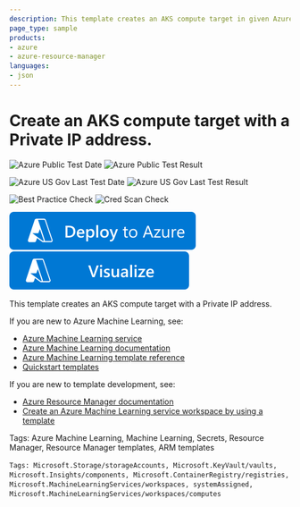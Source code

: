 ```yaml
---
description: This template creates an AKS compute target in given Azure Machine Learning service workspace with a private IP address.
page_type: sample
products:
- azure
- azure-resource-manager
languages:
- json
---
```

# Create an AKS compute target with a Private IP address.

![Azure Public Test Date](https://azurequickstartsservice.blob.core.windows.net/badges/quickstarts/microsoft.machinelearningservices/machine-learning-private-ip/PublicLastTestDate.svg)
![Azure Public Test Result](https://azurequickstartsservice.blob.core.windows.net/badges/quickstarts/microsoft.machinelearningservices/machine-learning-private-ip/PublicDeployment.svg)

![Azure US Gov Last Test Date](https://azurequickstartsservice.blob.core.windows.net/badges/quickstarts/microsoft.machinelearningservices/machine-learning-private-ip/FairfaxLastTestDate.svg)
![Azure US Gov Last Test Result](https://azurequickstartsservice.blob.core.windows.net/badges/quickstarts/microsoft.machinelearningservices/machine-learning-private-ip/FairfaxDeployment.svg)

![Best Practice Check](https://azurequickstartsservice.blob.core.windows.net/badges/quickstarts/microsoft.machinelearningservices/machine-learning-private-ip/BestPracticeResult.svg)
![Cred Scan Check](https://azurequickstartsservice.blob.core.windows.net/badges/quickstarts/microsoft.machinelearningservices/machine-learning-private-ip/CredScanResult.svg)

[![Deploy To Azure](https://raw.githubusercontent.com/Azure/azure-quickstart-templates/master/1-CONTRIBUTION-GUIDE/images/deploytoazure.svg?sanitize=true)](https://portal.azure.com/#create/Microsoft.Template/uri/https%3A%2F%2Fraw.githubusercontent.com%2FAzure%2Fazure-quickstart-templates%2Fmaster%2Fquickstarts%2Fmicrosoft.machinelearningservices%2Fmachine-learning-private-ip%2Fazuredeploy.json)  [![Visualize](https://raw.githubusercontent.com/Azure/azure-quickstart-templates/master/1-CONTRIBUTION-GUIDE/images/visualizebutton.svg?sanitize=true)](http://armviz.io/#/?load=https%3A%2F%2Fraw.githubusercontent.com%2FAzure%2Fazure-quickstart-templates%2Fmaster%2Fquickstarts%2Fmicrosoft.machinelearningservices%2Fmachine-learning-private-ip%2Fazuredeploy.json)

This template creates an AKS compute target with a Private IP address.

If you are new to Azure Machine Learning, see:

- [Azure Machine Learning service](https://azure.microsoft.com/services/machine-learning-service/)
- [Azure Machine Learning documentation](https://docs.microsoft.com/azure/machine-learning/)
- [Azure Machine Learning template reference](https://docs.microsoft.com/azure/templates/microsoft.machinelearningservices/allversions)
- [Quickstart templates](https://azure.microsoft.com/resources/templates/)

If you are new to template development, see:

- [Azure Resource Manager documentation](https://docs.microsoft.com/azure/azure-resource-manager/)
- [Create an Azure Machine Learning service workspace by using a template](https://docs.microsoft.com/azure/machine-learning/service/how-to-create-workspace-template)

Tags: Azure Machine Learning, Machine Learning, Secrets, Resource Manager, Resource Manager templates, ARM templates

`Tags: Microsoft.Storage/storageAccounts, Microsoft.KeyVault/vaults, Microsoft.Insights/components, Microsoft.ContainerRegistry/registries, Microsoft.MachineLearningServices/workspaces, systemAssigned, Microsoft.MachineLearningServices/workspaces/computes`
